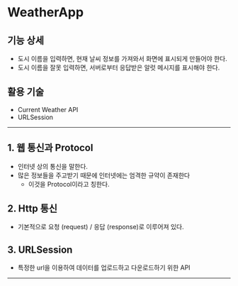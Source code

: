 # WeatherApp

## 기능 상세
- 도시 이름을 입력하면, 현재 날씨 정보를 가져와서 화면에 표시되게 만들어야 한다.
- 도시 이름을 잘못 입력하면, 서버로부터 응답받은 알럿 메시지를 표시해야 한다.
## 활용 기술
- Current Weather API
- URLSession
---
## 1. 웹 통신과 Protocol
- 인터넷 상의 통신을 말한다.
- 많은 정보들을 주고받기 때문에 인터넷에는 엄격한 규약이 존재한다
    - 이것을 Protocol이라고 칭한다.
## 2. Http 통신
- 기본적으로 요청 (request) / 응답 (response)로 이루어져 있다.
## 3. URLSession
- 특정한 url을 이용하여 데이터를 업로드하고 다운로드하기 위한 API
---